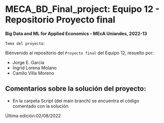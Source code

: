 # MECA_BD_Final_project: Equipo 12  - Repositorio Proyecto final

**Big Data and ML for Applied Economics - MEcA Uniandes, 2022-13**

`Tema del proyecto`:

Bienvenido al repositorio del `Proyecto final` del Equipo 12, resuelto por:

- Jorge E. García
- Ingrid Lorena Molano
- Camilo Villa Moreno

## Comentarios sobre la solución del proyecto:

- En la carpeta Script (del main branch) se encuentra el código comentado con la solución.


Última edición:02/08/2022
